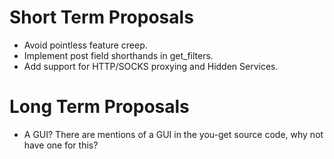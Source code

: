 Short Term Proposals
====================
* Avoid pointless feature creep.
* Implement post field shorthands in get_filters.
* Add support for HTTP/SOCKS proxying and Hidden Services.


Long Term Proposals
===================
* A GUI? There are mentions of a GUI in the you-get source code, why not have one for this?
